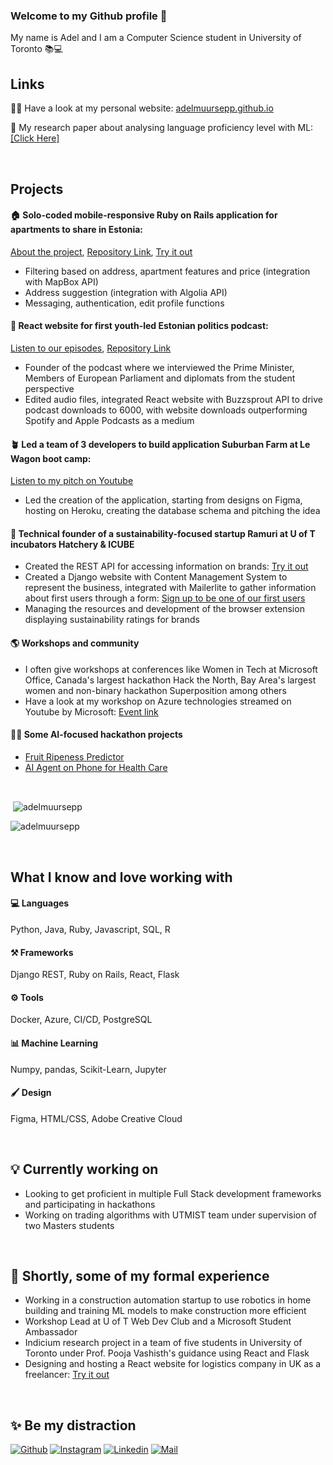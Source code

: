 ### Welcome to my Github profile 👋

My name is Adel and I am a Computer Science student in University of Toronto 📚💻



## Links
👩‍💻 Have a look at my personal website: [adelmuursepp.github.io](https://adelmuursepp.github.io/)

📖 My research paper about analysing language proficiency level with ML: [[Click Here]](https://adelmuursepp.work/ml-research-paper.html)

<br/>

## Projects

#### 🏠 Solo-coded mobile-responsive Ruby on Rails application for apartments to share in Estonia: 

[About the project](https://adelmuursepp.work/flatmate-website.html), [Repository Link](https://github.com/adelmuursepp/co-flat-website), [Try it out](https://coflat20-595fdbc6e546.herokuapp.com/)
- Filtering based on address, apartment features and price (integration with MapBox API)
- Address suggestion (integration with Algolia API)
- Messaging, authentication, edit profile functions

#### 🎤 React website for first youth-led Estonian politics podcast: 

[Listen to our episodes](https://infosolm.netlify.app/), [Repository Link](https://github.com/adelmuursepp/podcast-infosolm)
- Founder of the podcast where we interviewed the Prime Minister, Members of European Parliament and diplomats from the student perspective
- Edited audio files, integrated React website with Buzzsprout API to drive podcast downloads to 6000, with website downloads outperforming Spotify and Apple Podcasts as a medium

#### 🪴 Led a team of 3 developers to build application Suburban Farm at Le Wagon boot camp: 

[Listen to my pitch on Youtube](https://youtu.be/f_zCMICRmXo?t=565)
- Led the creation of the application, starting from designs on Figma, hosting on Heroku, creating the database schema and pitching the idea

#### 🌱 Technical founder of a sustainability-focused startup Ramuri at U of T incubators Hatchery & ICUBE
- Created the REST API for accessing information on brands: [Try it out](https://ramuriapi.herokuapp.com/brands/)
- Created a Django website with Content Management System to represent the business, integrated with Mailerlite to gather information about first users through a form: [Sign up to be one of our first users](https://www.ramuri.ca/en/)
- Managing the resources and development of the browser extension displaying sustainability ratings for brands

#### 🌎 Workshops and community
- I often give workshops at conferences like Women in Tech at Microsoft Office, Canada's largest hackathon Hack the North, Bay Area's largest women and non-binary hackathon Superposition among others
- Have a look at my workshop on Azure technologies streamed on Youtube by Microsoft: [Event link](https://developer.microsoft.com/en-us/reactor/events/18451/)

#### 👩‍💻 Some AI-focused hackathon projects
- [Fruit Ripeness Predictor](https://devpost.com/software/seasonal)
- [AI Agent on Phone for Health Care](https://github.com/adelmuursepp/pocketdoc)

<br/>

<p>&nbsp;<img align="center" src="https://github-readme-stats.vercel.app/api?username=adelmuursepp&show_icons=true&locale=en&\&rank_icon=github&include_all_commits=true" alt="adelmuursepp" /></p>

<p><img align="center" src="https://github-readme-streak-stats.herokuapp.com/?user=adelmuursepp&" alt="adelmuursepp" /></p>

<br/>

## What I know and love working with

#### 💻 Languages
Python, Java, Ruby, Javascript, SQL, R

#### ⚒ Frameworks
Django REST, Ruby on Rails, React, Flask

#### ⚙️ Tools
Docker, Azure, CI/CD, PostgreSQL

#### 📊 Machine Learning
Numpy, pandas, Scikit-Learn, Jupyter

#### 🖌 Design
Figma, HTML/CSS, Adobe Creative Cloud

<br/>

## 💡 Currently working on
- Looking to get proficient in multiple Full Stack development frameworks and participating in hackathons
- Working on trading algorithms with UTMIST team under supervision of two Masters students

<br/>

## 🔭 Shortly, some of my formal experience
- Working in a construction automation startup to use robotics in home building and training ML models to make construction more efficient
- Workshop Lead at U of T Web Dev Club and a Microsoft Student Ambassador
- Indicium research project in a team of five students in University of Toronto under Prof. Pooja Vashisth's guidance using React and Flask
- Designing and hosting a React website for logistics company in UK as a freelancer: [Try it out](https://webcafs.netlify.app/)

<br/>

## ✨ Be my distraction
[![Github](https://img.shields.io/github/followers/adelmuursepp?label=Follow&style=social)](https://github.com/adelmuursepp) 
[![Instagram](https://img.shields.io/badge/-@adel.muursepp-red?style=flat-square&logo=instagram&logoColor=white&link=https://www.instagram.com/adel.muursepp/)](https://www.instagram.com/adel.muursepp/)
[![Linkedin](https://img.shields.io/badge/-Adel%20Muursepp-blue?style=flat-square&logo=linkedin&logoColor=white&link=https://www.linkedin.com/in/adel-muursepp/)](https://www.linkedin.com/in/adel-muursepp/)
[![Mail](https://img.shields.io/badge/-adel.muursepp@gmail.com-gray?style=flat-square&logo=gmail&logoColor=red&link=https://www.linkedin.com/in/adel-muursepp/)](mailto:adel.muursepp@gmail.com)


